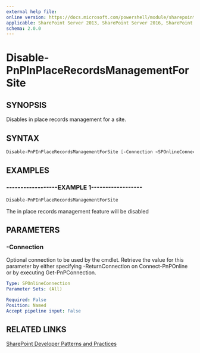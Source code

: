 ```yaml
---
external help file:
online version: https://docs.microsoft.com/powershell/module/sharepoint-pnp/disable-pnpinplacerecordsmanagementforsite
applicable: SharePoint Server 2013, SharePoint Server 2016, SharePoint Server 2019, SharePoint Online
schema: 2.0.0
---
```


# Disable-PnPInPlaceRecordsManagementForSite

## SYNOPSIS
Disables in place records management for a site.

## SYNTAX

```powershell
Disable-PnPInPlaceRecordsManagementForSite [-Connection <SPOnlineConnection>]
```

## EXAMPLES

### ------------------EXAMPLE 1------------------
```powershell
Disable-PnPInPlaceRecordsManagementForSite
```

The in place records management feature will be disabled

## PARAMETERS

### -Connection
Optional connection to be used by the cmdlet. Retrieve the value for this parameter by either specifying -ReturnConnection on Connect-PnPOnline or by executing Get-PnPConnection.

```yaml
Type: SPOnlineConnection
Parameter Sets: (All)

Required: False
Position: Named
Accept pipeline input: False
```

## RELATED LINKS

[SharePoint Developer Patterns and Practices](https://aka.ms/sppnp)
